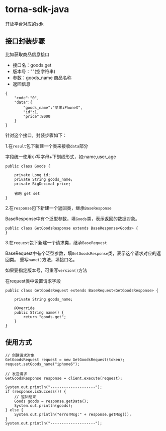 # torna-sdk-java

开放平台对应的sdk

## 接口封装步骤

比如获取商品信息接口

- 接口名：goods.get
- 版本号：""(空字符串)
- 参数：goods_name 商品名称
- 返回信息

```
{
    "code":"0",
    "data":{
        "goods_name":"苹果iPhoneX",
        "id":1,
        "price":8000
    }
}
```

针对这个接口，封装步骤如下：



1.在`result`包下新建一个类来接收`data`部分

字段统一使用小写字母+下划线形式，如:name,user_age

```
public class Goods {

    private Long id;
    private String goods_name;
    private BigDecimal price;

    省略 get set
}
```

2.在`response`包下新建一个返回类，继承`BaseResponse`

BaseResponse中有个泛型参数，填`Goods`类，表示返回的数据对象。

```
public class GetGoodsResponse extends BaseResponse<Goods> {
}
```

3.在`request`包下新建一个请求类，继承`BaseRequest`

BaseRequest中有个泛型参数，填`GetGoodsResponse`类，表示这个请求对应的返回类。
重写`name()`方法，填接口名。

如果要指定版本号，可重写`version()`方法

在request类中设置请求字段

```
public class GetGoodsRequest extends BaseRequest<GetGoodsResponse> {

    private String goods_name;

    @Override
    public String name() {
        return "goods.get";
    }
}
```

## 使用方式

```
// 创建请求对象
GetGoodsRequest request = new GetGoodsRequest(token);
request.setGoods_name("iphone6");

// 发送请求
GetGoodsResponse response = client.execute(request);

System.out.println("--------------------");
if (response.isSuccess()) {
    // 返回结果
    Goods goods = response.getData();
    System.out.println(goods);
} else {
    System.out.println("errorMsg:" + response.getMsg());
}
System.out.println("--------------------");
```
